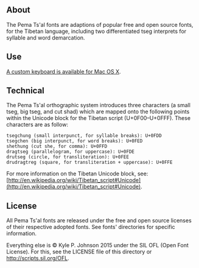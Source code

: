 About
-----
The Pema Ts'al fonts are adaptions of popular free and open source fonts, for the Tibetan language, including two differentiated tseg interprets for syllable and word demarcation.

Use
---
[A custom keyboard is available for Mac OS X](https://github.com/kylepjohnson/pema_tsal_tibetan_keyboard).

Technical
---------
The Pema Ts'al orthographic system introduces three characters (a small tseg, big tseg, and cut shad) which are mapped onto the following points within the Unicode block for the Tibetan script (U+0F00–U+0FFF). These characters are as follow:

```
tsegchung (small interpunct, for syllable breaks): U+0FDD
tsegchen (big interpunct, for word breaks): U+0FED
shethung (cut she, for comma): U+0FFD
dragtseg (parallelogram, for uppercase): U+0FDE
drutseg (circle, for transliteration): U+0FEE
drudragtreg (square, for transliteration + uppercase): U+0FFE
```

For more information on the Tibetan Unicode block, see: [http://en.wikipedia.org/wiki/Tibetan_script#Unicode](http://en.wikipedia.org/wiki/Tibetan_script#Unicode).


License
-------
All Pema Ts'al fonts are released under the free and open source licenses of their respective adopted fonts. See fonts' directories for specific information.

Everything else is © Kyle P. Johnson 2015 under the SIL OFL (Open Font License). For this, see the LICENSE file of this directory or http://scripts.sil.org/OFL.
